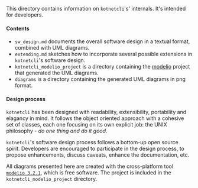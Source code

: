 This directory contains information on `kotnetcli`'s' internals. It's intended for developers.

#### Contents

- `sw_design.md` documents the overall software design in a textual format, combined with UML diagrams.
- `extending.md` sketches how to incorporate several possible extensions in `kotnetcli`'s software design.
- `kotnetcli_modelio_project` is a directory containing the [modelio](https://www.modelio.org/) project that generated the UML diagrams.
- `diagrams` is a directory containing the generated UML diagrams in png format.

#### Design process

`kotnetcli` has been designed with readability, extensibility, portability and elagancy in mind. It follows the object oriented approach with a cohesive set of classes, each one focusing on its own explicit job: the UNIX philosophy - *do one thing and do it good*. 

`kotnetcli`'s software design process follows a bottom-up open source spirit. Developers are encouraged to participate in the design process, to propose enhancements, discuss caveats, enhance the documentation, etc.

All diagrams presented here are created with the cross-platform tool [`modelio 3.2.1`](https://www.modelio.org/), which is free software. The project is included in the `kotnetcli_modelio_project` directory.
